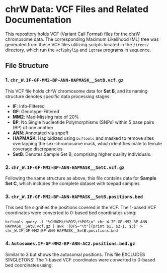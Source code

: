 # chrW Data: VCF Files and Related Documentation

This repository holds VCF (Variant Call Format) files for the chrW chromosome data. The corresponding Maximum Likelihood (ML) tree was generated from these VCF files utilizing scripts located in the `/trees/` directory, which run the `vcf2phylip` and `iqtree` programs in sequence.

## File Structure

### 1. `chr_W.IF-GF-MM2-BP-ANN-HAPMASK__SetB.vcf.gz`

This VCF file holds chrW chromosome data for **Set B**, and its naming structure denotes specific data processing stages:

- **IF**: Info-Filtered
- **GF**: Genotype-Filtered
- **MM2**: Max-Missing rate of 20%
- **BP**: No Single Nucleotide Polymorphisms (SNPs) within 5 base pairs (BP) of one another
- **ANN**: Annotated via snpeff
- **HAPMASK**: Haploidized using `bcftools` and masked to remove sites overlapping the sex-chromosome mask, which identifies male to female coverage discrepancies
- **SetB**: Denotes Sample Set B, comprising higher quality individuals. 

### 2. `chr_W.IF-GF-MM2-BP-ANN-HAPMASK__SetC.vcf.gz`

Following the same structure as above, this file contains data for **Sample Set C**, which includes the complete dataset with toepad samples.

### 3. `chr_W.IF-GF-MM2-BP-ANN-HAPMASK__SetB.positions.bed`

This bed file signifies the positions covered in the VCF. The 1-based VCF coordinates were converted to 0-based bed coordinates using:

`bcftools query -f "%CHROM\t%POS\t%POS\n" chr_W.IF-GF-MM2-BP-ANN-HAPMASK__SetB.vcf.gz | awk '{OFS="\t"}{print $1, $2-1, $3}' > chr_W.IF-GF-MM2-BP-ANN-HAPMASK__SetB.positions.bed`

### 4. `Autosomes.IF-GF-MM2-BP-ANN-AC2.positions.bed.gz`

Similar to 3 but shows the autosomal positions. This file EXCLUDES SINGLETONS! The 1-based VCF coordinates were converted to 0-based bed coordinates using:
